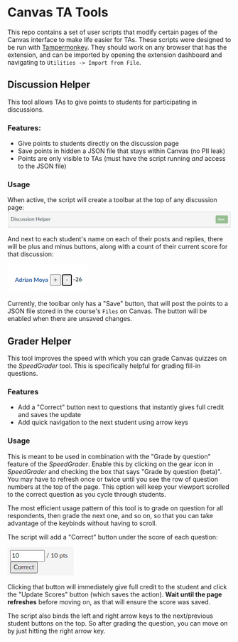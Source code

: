# Canvas TA Tools
This repo contains a set of user scripts that modify certain pages of the Canvas interface to make life easier for TAs. These scripts were designed to be run with [Tampermonkey](https://www.tampermonkey.net/). They should work on any browser that has the extension, and can be imported by opening the extension dashboard and navigating to `Utilities -> Import from File`.

## Discussion Helper
This tool allows TAs to give points to students for participating in discussions.

### Features:
* Give points to students directly on the discussion page
* Save points in hidden a JSON file that stays within Canvas (no PII leak)
* Points are only visible to TAs (must have the script running *and* access to the JSON file)

### Usage

When active, the script will create a toolbar at the top of any discussion page:
![the discussion helper toolbar](./images/discussion-helper-toolbar.png)

And next to each student's name on each of their posts and replies, there will be plus and minus buttons, along with a count of their current score for that discussion:

![plus an dminus buttons](./images/discussion-helper-buttons.png)

Currently, the toolbar only has a "Save" button, that will post the points to a JSON file stored in the course's `Files` on Canvas. The button will be enabled when there are unsaved changes.

## Grader Helper
This tool improves the speed with which you can grade Canvas quizzes on the *SpeedGrader* tool. This is specifically helpful for grading fill-in questions.

### Features
* Add a "Correct" button next to questions that instantly gives full credit and saves the update
* Add quick navigation to the next student using arrow keys

### Usage
This is meant to be used in combination with the "Grade by question" feature of the *SpeedGrader*. Enable this by clicking on the gear icon in *SpeedGrader* and checking the box that says "Grade by question (beta)". You may have to refresh once or twice until you see the row of question numbers at the top of the page. This option will keep your viewport scrolled to the correct question as you cycle through students.

The most efficient usage pattern of this tool is to grade on question for all respondents, then grade the next one, and so on, so that you can take advantage of the keybinds without having to scroll.

The script will add a "Correct" button under the score of each question:

![a question score with a "correct" button under it](./images/grader-helper-button.png)

Clicking that button will immediately give full credit to the student and click the "Update Scores" button (which saves the action). **Wait until the page refreshes** before moving on, as that will ensure the score was saved.

The script also binds the left and right arrow keys to the next/previous student buttons on the top. So after grading the question, you can move on by just hitting the right arrow key.